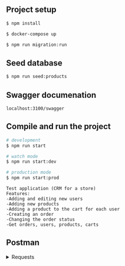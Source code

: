 ## Project setup

```bash
$ npm install
```

```bash
$ docker-compose up
```

```bash
$ npm run migration:run
```

## Seed database
```bash
$ npm run seed:products
```

## Swagger documenation
    localhost:3100/swagger

## Compile and run the project

```bash
# development
$ npm run start

# watch mode
$ npm run start:dev

# production mode
$ npm run start:prod
```


```
Test application (CRM for a store)
Features:
-Adding and editing new users
-Adding new products
-Adding a product to the cart for each user
-Creating an order
-Changing the order status
-Get orders, users, products, carts
```

## Postman 

<details> <summary>Requests</summary>
{
	"info": {
		"_postman_id": "7c1fff03-6e47-4727-a20b-9fc50bbfe4a2",
		"name": "shop",
		"schema": "https://schema.getpostman.com/json/collection/v2.1.0/collection.json",
		"_exporter_id": "16080540"
	},
	"item": [
		{
			"name": "USER",
			"item": [
				{
					"name": "create user",
					"request": {
						"method": "POST",
						"header": [],
						"body": {
							"mode": "raw",
							"raw": "{\r\n    \"email\": \"testUser@gmail.com\",\r\n    \"password\": \"1234567123\"\r\n}",
							"options": {
								"raw": {
									"language": "json"
								}
							}
						},
						"url": {
							"raw": "localhost:3100/api/users",
							"host": [
								"localhost"
							],
							"port": "3100",
							"path": [
								"api",
								"users"
							]
						}
					},
					"response": []
				},
				{
					"name": "update user by id",
					"request": {
						"method": "PATCH",
						"header": [],
						"body": {
							"mode": "raw",
							"raw": "{\r\n    \"email\": \"testUser1@gmail.com\"\r\n}",
							"options": {
								"raw": {
									"language": "json"
								}
							}
						},
						"url": {
							"raw": "localhost:3100/api/users/2",
							"host": [
								"localhost"
							],
							"port": "3100",
							"path": [
								"api",
								"users",
								"2"
							]
						}
					},
					"response": []
				},
				{
					"name": "get user",
					"protocolProfileBehavior": {
						"disableBodyPruning": true
					},
					"request": {
						"method": "GET",
						"header": [],
						"body": {
							"mode": "raw",
							"raw": "{\r\n    \"email\": \"testUser@gmail.com\",\r\n    \"password\": \"1234567123\"\r\n}",
							"options": {
								"raw": {
									"language": "json"
								}
							}
						},
						"url": {
							"raw": "localhost:3100/api/users/2",
							"host": [
								"localhost"
							],
							"port": "3100",
							"path": [
								"api",
								"users",
								"2"
							]
						}
					},
					"response": []
				},
				{
					"name": "get users",
					"protocolProfileBehavior": {
						"disableBodyPruning": true
					},
					"request": {
						"method": "GET",
						"header": [],
						"body": {
							"mode": "raw",
							"raw": "{\r\n    \"email\": \"testUser@gmail.com\",\r\n    \"password\": \"1234567123\"\r\n}",
							"options": {
								"raw": {
									"language": "json"
								}
							}
						},
						"url": {
							"raw": "localhost:3100/api/users",
							"host": [
								"localhost"
							],
							"port": "3100",
							"path": [
								"api",
								"users"
							]
						}
					},
					"response": []
				}
			]
		},
		{
			"name": "PRODUCT",
			"item": [
				{
					"name": "create product",
					"request": {
						"method": "POST",
						"header": [],
						"body": {
							"mode": "raw",
							"raw": "{\r\n    \"name\": \"test\",\r\n    \"price\": 10.00\r\n}",
							"options": {
								"raw": {
									"language": "json"
								}
							}
						},
						"url": {
							"raw": "localhost:3100/api/products",
							"host": [
								"localhost"
							],
							"port": "3100",
							"path": [
								"api",
								"products"
							]
						}
					},
					"response": []
				},
				{
					"name": "get product by id",
					"protocolProfileBehavior": {
						"disableBodyPruning": true
					},
					"request": {
						"method": "GET",
						"header": [],
						"body": {
							"mode": "raw",
							"raw": "{\r\n    \"name\": \"test\",\r\n    \"price\": 10.00\r\n}",
							"options": {
								"raw": {
									"language": "json"
								}
							}
						},
						"url": {
							"raw": "localhost:3100/api/products/5",
							"host": [
								"localhost"
							],
							"port": "3100",
							"path": [
								"api",
								"products",
								"5"
							]
						}
					},
					"response": []
				},
				{
					"name": "get products",
					"protocolProfileBehavior": {
						"disableBodyPruning": true
					},
					"request": {
						"method": "GET",
						"header": [],
						"body": {
							"mode": "raw",
							"raw": "{\r\n    \"name\": \"test\",\r\n    \"price\": 10.00\r\n}",
							"options": {
								"raw": {
									"language": "json"
								}
							}
						},
						"url": {
							"raw": "localhost:3100/api/products?limit=5&minPrice=200&maxPrice=230&isAvailable=true&sort=DESC&orderBy=price",
							"host": [
								"localhost"
							],
							"port": "3100",
							"path": [
								"api",
								"products"
							],
							"query": [
								{
									"key": "limit",
									"value": "5"
								},
								{
									"key": "name",
									"value": "Pizza",
									"disabled": true
								},
								{
									"key": "description",
									"value": "Salad",
									"disabled": true
								},
								{
									"key": "minPrice",
									"value": "200"
								},
								{
									"key": "maxPrice",
									"value": "230"
								},
								{
									"key": "isAvailable",
									"value": "true"
								},
								{
									"key": "sort",
									"value": "DESC"
								},
								{
									"key": "orderBy",
									"value": "price"
								}
							]
						}
					},
					"response": []
				}
			]
		},
		{
			"name": "CART",
			"item": [
				{
					"name": "add to cart",
					"request": {
						"method": "GET",
						"header": []
					},
					"response": []
				},
				{
					"name": "delete item in cart",
					"request": {
						"method": "DELETE",
						"header": [],
						"url": {
							"raw": "localhost:3100/api/cart/1/1",
							"host": [
								"localhost"
							],
							"port": "3100",
							"path": [
								"api",
								"cart",
								"1",
								"1"
							]
						}
					},
					"response": []
				},
				{
					"name": "patch item in cart",
					"request": {
						"method": "PATCH",
						"header": [],
						"body": {
							"mode": "raw",
							"raw": "{\r\n    \"productId\": 1,\r\n    \"userId\": 1,\r\n    \"quantity\": 10\r\n}",
							"options": {
								"raw": {
									"language": "json"
								}
							}
						},
						"url": {
							"raw": "localhost:3100/api/cart",
							"host": [
								"localhost"
							],
							"port": "3100",
							"path": [
								"api",
								"cart"
							]
						}
					},
					"response": []
				},
				{
					"name": "get cart",
					"request": {
						"method": "GET",
						"header": []
					},
					"response": []
				}
			]
		},
		{
			"name": "ORDER",
			"item": [
				{
					"name": "create order",
					"request": {
						"method": "POST",
						"header": [],
						"url": {
							"raw": "localhost:3100/api/orders/10",
							"host": [
								"localhost"
							],
							"port": "3100",
							"path": [
								"api",
								"orders",
								"10"
							]
						}
					},
					"response": []
				},
				{
					"name": "update order",
					"request": {
						"method": "PATCH",
						"header": [],
						"body": {
							"mode": "raw",
							"raw": "{\r\n    \"status\": \"DELIVERED \"\r\n}",
							"options": {
								"raw": {
									"language": "json"
								}
							}
						},
						"url": {
							"raw": "localhost:3100/api/orders/1",
							"host": [
								"localhost"
							],
							"port": "3100",
							"path": [
								"api",
								"orders",
								"1"
							]
						}
					},
					"response": []
				},
				{
					"name": "get order by userId",
					"request": {
						"method": "PATCH",
						"header": [],
						"body": {
							"mode": "raw",
							"raw": "{\r\n    \"status\": \"DELIVERED \"\r\n}",
							"options": {
								"raw": {
									"language": "json"
								}
							}
						},
						"url": {
							"raw": "localhost:3100/api/orders/1",
							"host": [
								"localhost"
							],
							"port": "3100",
							"path": [
								"api",
								"orders",
								"1"
							]
						}
					},
					"response": []
				}
			]
		}
	]
}
</details>